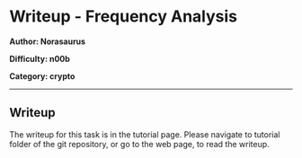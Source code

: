 # Writeup - Frequency Analysis
**Author: Norasaurus**

**Difficulty: n00b**

**Category: crypto**
___

## Writeup
The writeup for this task is in the tutorial page. Please navigate to tutorial 
folder of the git repository, or go to the web page, to read the writeup.

